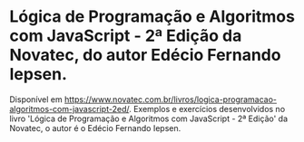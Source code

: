  # Lógica de Programação e Algoritmos com JavaScript - 2ª Edição da Novatec, do autor Edécio Fernando Iepsen.

Disponível em https://www.novatec.com.br/livros/logica-programacao-algoritmos-com-javascript-2ed/. 
Exemplos e exercícios desenvolvidos no livro 'Lógica de Programação e Algoritmos com JavaScript - 2ª Edição' da Novatec, o autor é o Edécio Fernando Iepsen.
